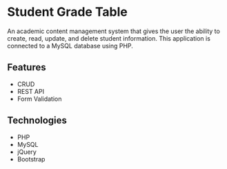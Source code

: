 # Student Grade Table

An academic content management system that gives the user the ability to create, read, update, and delete student information. This application is connected to a MySQL database using PHP. 

## Features

- CRUD
- REST API
- Form Validation

## Technologies

* PHP
* MySQL
* jQuery
* Bootstrap